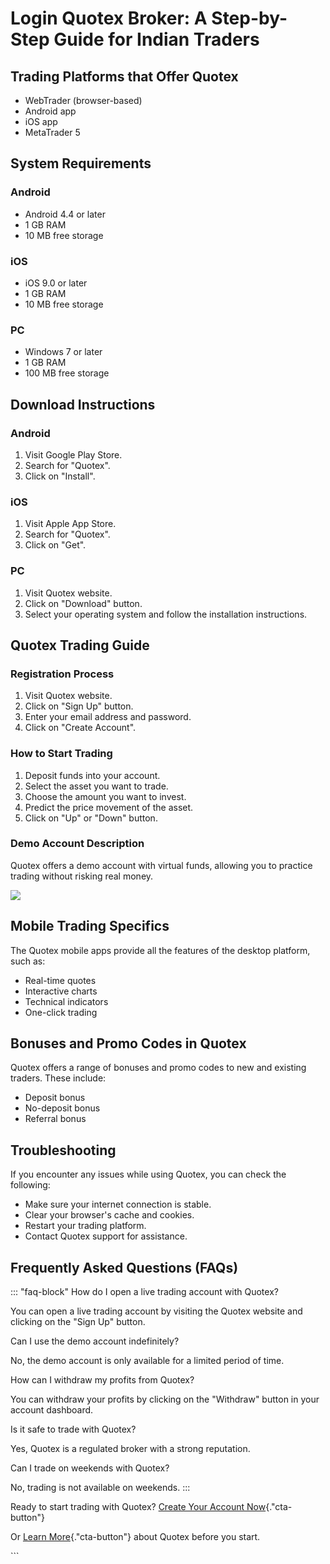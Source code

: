 # Login Quotex Broker: A Step-by-Step Guide for Indian Traders

## Trading Platforms that Offer Quotex

-   WebTrader (browser-based)
-   Android app
-   iOS app
-   MetaTrader 5

## System Requirements

### Android

-   Android 4.4 or later
-   1 GB RAM
-   10 MB free storage

### iOS

-   iOS 9.0 or later
-   1 GB RAM
-   10 MB free storage

### PC

-   Windows 7 or later
-   1 GB RAM
-   100 MB free storage

## Download Instructions

### Android

1.  Visit Google Play Store.
2.  Search for "Quotex".
3.  Click on "Install".

### iOS

1.  Visit Apple App Store.
2.  Search for "Quotex".
3.  Click on "Get".

### PC

1.  Visit Quotex website.
2.  Click on "Download" button.
3.  Select your operating system and follow the installation
    instructions.

## Quotex Trading Guide

### Registration Process

1.  Visit Quotex website.
2.  Click on "Sign Up" button.
3.  Enter your email address and password.
4.  Click on "Create Account".

### How to Start Trading

1.  Deposit funds into your account.
2.  Select the asset you want to trade.
3.  Choose the amount you want to invest.
4.  Predict the price movement of the asset.
5.  Click on "Up" or "Down" button.

### Demo Account Description

Quotex offers a demo account with virtual funds, allowing you to
practice trading without risking real money.

[![](https://static.quotex.io/files/12_en/300_250.jpg)](https://traff.sbs/brokerqxlid)

## Mobile Trading Specifics

The Quotex mobile apps provide all the features of the desktop platform,
such as:

-   Real-time quotes
-   Interactive charts
-   Technical indicators
-   One-click trading

## Bonuses and Promo Codes in Quotex

Quotex offers a range of bonuses and promo codes to new and existing
traders. These include:

-   Deposit bonus
-   No-deposit bonus
-   Referral bonus

## Troubleshooting

If you encounter any issues while using Quotex, you can check the
following:

-   Make sure your internet connection is stable.
-   Clear your browser\'s cache and cookies.
-   Restart your trading platform.
-   Contact Quotex support for assistance.

## Frequently Asked Questions (FAQs)

::: \"faq-block\"
How do I open a live trading account with Quotex?

You can open a live trading account by visiting the Quotex website and
clicking on the "Sign Up" button.

Can I use the demo account indefinitely?

No, the demo account is only available for a limited period of time.

How can I withdraw my profits from Quotex?

You can withdraw your profits by clicking on the "Withdraw" button
in your account dashboard.

Is it safe to trade with Quotex?

Yes, Quotex is a regulated broker with a strong reputation.

Can I trade on weekends with Quotex?

No, trading is not available on weekends.
:::

Ready to start trading with Quotex? [Create Your Account
Now](\%22https://traff.sbs/brokerqxsignup\%22){."cta-button"}

Or [Learn
More](\%22https://traff.sbs/brokerqxsignup\%22){."cta-button"}
about Quotex before you start.

\`\`\`

